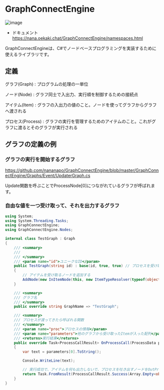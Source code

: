 # GraphConnectEngine

![image](https://user-images.githubusercontent.com/26675945/157771298-544ff4a7-9d24-4a81-8d5a-753fbdc6c2b0.png)

* ドキュメント
https://nana.oekaki.chat/GraphConnectEngine/namespaces.html

GraphConnectEngineは、C#でノードベースプログラミングを実装するために使えるライブラリです。

## 定義

グラフ(Graph) : プログラムの処理の一単位

ノード(Node) : グラフ同士で入出力、実行順を制御するための接続点

アイテム(Item) : グラフの入出力の値のこと。ノードを使ってグラフからグラフへ渡される

プロセス(Process) : グラフの実行を管理するためのアイテムのこと。これがグラフに渡るとそのグラフが実行される

## グラフの定義の例

### グラフの実行を開始するグラフ
https://github.com/nananapo/GraphConnectEngine/blob/master/GraphConnectEngine/Graphs/Event/UpdaterGraph.cs

Update関数を呼ぶことでProcessNode[0]につながれているグラフが呼ばれます。

### 自由な値を一つ受け取って、それを出力するグラフ

```csharp
using System;
using System.Threading.Tasks;
using GraphConnectEngine;
using GraphConnectEngine.Nodes;

internal class TestGraph : Graph
{
    /// <summary>
    /// 
    /// </summary>
    /// <param name="id">ユニークなID</param>
    public TestGraph(string id) : base(id, true, true) // プロセスを受け取るノードとプロセスを吐き出すノードを自動で作成するのでtrue,true
    {
        // アイテムを受け取るノードを追加する
        AddNode(new InItemNode(this, new ItemTypeResolver(typeof(object), "InputObject")));
    }

    /// <summary>
    /// グラフ名
    /// </summary>
    public override string GraphName => "TestGraph";

    /// <summary>
    /// プロセスが渡ってきたら呼ばれる関数
    /// </summary>
    /// <param name="proc">プロセスの情報</param>
    /// <param name="parameters">他のグラフから受け取ったItemが入った配列</param>
    /// <returns>実行結果</returns>
    public override Task<ProcessCallResult> OnProcessCall(ProcessData proc, object[] parameters)
    {
        var text = parameters[0].ToString();

        Console.WriteLine(text);

        // 実行成功で、アイテムを何も出力しないで、プロセスを吐き出すノードをOutProcessNodes[0]に指定したものを返す
        return Task.FromResult(ProcessCallResult.Success(Array.Empty<object>(), OutProcessNodes[0]));
    }
}

```
